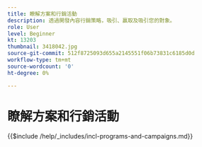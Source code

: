 ```yaml
---
title: 瞭解方案和行銷活動
description: 透過開發內容行銷策略，吸引、贏取及吸引您的對象。
role: User
level: Beginner
kt: 13203
thumbnail: 3418042.jpg
source-git-commit: 512f8725093d655a2145551f06b73831c6185d0d
workflow-type: tm+mt
source-wordcount: '0'
ht-degree: 0%

---
```



# 瞭解方案和行銷活動

{{$include /help/_includes/incl-programs-and-campaigns.md}}